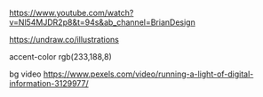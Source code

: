 https://www.youtube.com/watch?v=Nl54MJDR2p8&t=94s&ab_channel=BrianDesign

https://undraw.co/illustrations

accent-color
rgb(233,188,8)

bg video
https://www.pexels.com/video/running-a-light-of-digital-information-3129977/